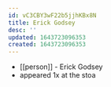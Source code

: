 ```yaml
---
id: vC3CBY3wF22b5jjhKBx8N
title: Erick Godsey
desc: ''
updated: 1643723096353
created: 1643723096353
---
```



- [[person]] - Erick Godsey
- appeared 1x at the stoa
